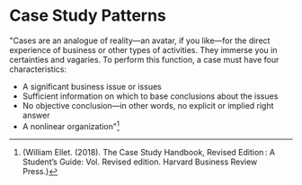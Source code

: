 # Case Study Patterns

"Cases are an analogue of reality—an avatar, if you like—for the direct experience of business
or other types of activities. They immerse you in certainties and vagaries. To perform this
function, a case must have four characteristics:

- A significant business issue or issues
- Sufficient information on which to base conclusions about the issues
- No objective conclusion—in other words, no explicit or implied right answer
- A nonlinear organization"[^1]


[^1]: (William Ellet. (2018). The Case Study Handbook, Revised Edition : A Student’s Guide: Vol. Revised edition. Harvard Business Review Press.)

